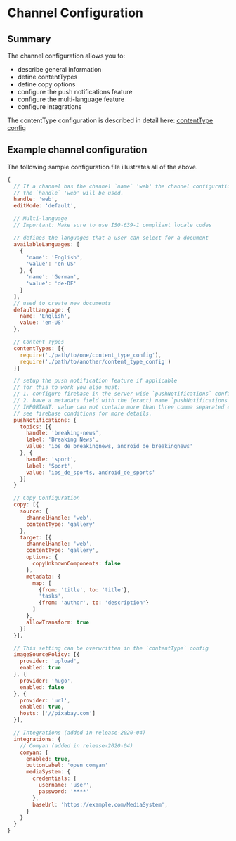 # Channel Configuration

## Summary

The channel configuration allows you to:

- describe general information
- define contentTypes
- define copy options
- configure the push notifications feature
- configure the multi-language feature
- configure integrations

The contentType configuration is described in detail here: [contentType config](./content-type-config.md)


## Example channel configuration

The following sample configuration file illustrates all of the above.
```js
{
  // If a channel has the channel `name` 'web' the channel configuration with
  // the `handle` 'web' will be used.
  handle: 'web',
  editMode: 'default',

  // Multi-language
  // Important: Make sure to use ISO-639-1 compliant locale codes

  // defines the languages that a user can select for a document
  availableLanguages: [
    {
      'name': 'English',
      'value': 'en-US'
    }, {
      'name': 'German',
      'value': 'de-DE'
    }
  ],
  // used to create new documents
  defaultLanguage: {
    name: 'English',
    value: 'en-US'
  },

  // Content Types
  contentTypes: [{
    require('./path/to/one/content_type_config'),
    require('./path/to/another/content_type_config')
  }]

  // setup the push notification feature if applicable
  // for this to work you also must:
  // 1. configure firebase in the server-wide `pushNotifications` configuration
  // 2. have a metadata field with the (exact) name `pushNotifications`
  // IMPORTANT: value can not contain more than three comma separated entries
  // see firebase conditions for more details.
  pushNotifications: {
    topics: [{
      handle: 'breaking-news',
      label: 'Breaking News',
      value: 'ios_de_breakingnews, android_de_breakingnews'
    }, {
      handle: 'sport',
      label: 'Sport',
      value: 'ios_de_sports, android_de_sports'
    }]
  }

  // Copy Configuration
  copy: [{
    source: {
      channelHandle: 'web',
      contentType: 'gallery'
    },
    target: [{
      channelHandle: 'web',
      contentType: 'gallery',
      options: {
        copyUnknownComponents: false
      },
      metadata: {
        map: [
          {from: 'title', to: 'title'},
          'tasks',
          {from: 'author', to: 'description'}
        ]
      },
      allowTransform: true
    }]
  }],

  // This setting can be overwritten in the `contentType` config
  imageSourcePolicy: [{
    provider: 'upload',
    enabled: true
  }, {
    provider: 'hugo',
    enabled: false
  }, {
    provider: 'url',
    enabled: true,
    hosts: ['//pixabay.com']
  }],

  // Integrations (added in release-2020-04)
  integrations: {
    // Comyan (added in release-2020-04)
    comyan: {
      enabled: true,
      buttonLabel: 'open comyan'
      mediaSystem: {
        credentials: {
          username: 'user',
          password: '****'
        },
        baseUrl: 'https://example.com/MediaSystem',
      }
    }
  }
}
```
